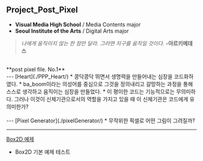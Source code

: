 ## Project_Post_Pixel
 * **Visual Media High School** / Media Contents major
 * **Seoul Institute of the Arts** / Digital Arts major

 > *나에게 움직이지 않는 한 점만 달라. 그러면 지구를 움직일 것이다.*  **-아르키메데스**

<br>
 **post pixel file. No.1**
 <br>
 ---
[Heart](./PPP_Heart/)
 * 콩닥콩닥 뛰면서 생명력을 만들어내는 심장을 코드화하였다.
 * ba_boom이라는 의성어를 중심으로 그것을 정의내리고 갈망하는 과정을 통해 스스로 생각하고 움직이는 심장을 만들었다.
 * 이 평이한 코드는 기능적으로는 무의미하다. 그러나 이것이 신체기관으로서의 역할을 가지고 있을 때 이 신체기관은 코드에게 유의미한가?
 <br>
 <br>
 ---
[Pixel Generator](./pixelGenerator/)
 * 무작위한 픽셀로 어떤 그림이 그려질까?

 ---
 [Box2D 예제](./0515_box2d_example/)
 * Box2D 기본 예제 테스트

<!--
 ## Work
  * [예시 작업](./example/)
  * 여러분의 작업을 p5 기반으로 만들고 링크를 걸 수 있습니다.
  * 다음처럼 이미지를 추가할 수도 있습니다.

  ![예시 이미지](./example_img.png) -->
